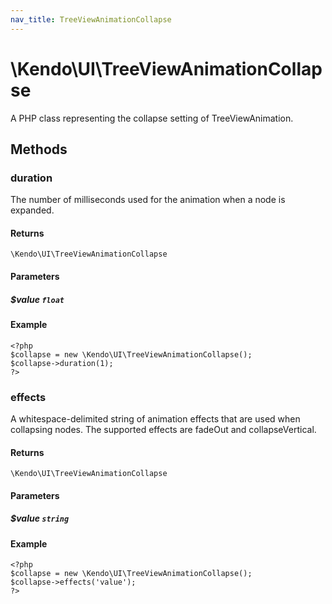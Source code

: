 ```yaml
---
nav_title: TreeViewAnimationCollapse
---
```


# \Kendo\UI\TreeViewAnimationCollapse

A PHP class representing the collapse setting of TreeViewAnimation.


## Methods

### duration
The number of milliseconds used for the animation when a node is expanded.

#### Returns
`\Kendo\UI\TreeViewAnimationCollapse`

#### Parameters

##### $value `float`



#### Example 
    <?php
    $collapse = new \Kendo\UI\TreeViewAnimationCollapse();
    $collapse->duration(1);
    ?>

### effects
A whitespace-delimited string of animation effects that are used when collapsing nodes.
The supported effects are fadeOut and collapseVertical.

#### Returns
`\Kendo\UI\TreeViewAnimationCollapse`

#### Parameters

##### $value `string`



#### Example 
    <?php
    $collapse = new \Kendo\UI\TreeViewAnimationCollapse();
    $collapse->effects('value');
    ?>

